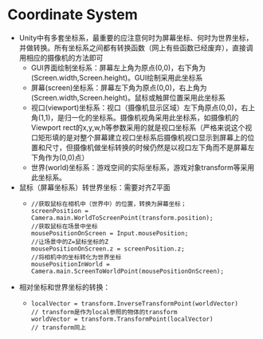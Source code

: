 # Coordinate System

* Unity中有多套坐标系，最重要的应注意何时为屏幕坐标、何时为世界坐标，并做转换。所有坐标系之间都有转换函数（网上有些函数已经废弃），直接调用相应的摄像机的方法即可
  * GUI界面绘制坐标系：屏幕左上角为原点\(0,0\)，右下角为\(Screen.width,Screen.height\)。GUI绘制采用此坐标系
  * 屏幕\(screen\)坐标系：屏幕左下角为原点\(0,0\)，右上角为\(Screen.width,Screen.height\)。鼠标或触屏位置采用此坐标系
  * 视口\(viewport\)坐标系：视口（摄像机显示区域）左下角原点\(0,0\)，右上角\(1,1\)，是归一化的坐标系。摄像机视角采用此坐标系，如摄像机的Viewport rect的x,y,w,h等参数采用的就是视口坐标系（严格来说这个视口矩形填的是对整个屏幕建立视口坐标系后摄像机视口显示到屏幕上的位置和尺寸，但摄像机做坐标转换的时候仍然是以视口左下角而不是屏幕左下角作为\(0,0\)点）
  * 世界\(world\)坐标系：游戏空间的实际坐标系，游戏对象transform等采用此坐标系。
* 鼠标（屏幕坐标系）转世界坐标：需要对齐Z平面
  * ```text
    //获取鼠标在相机中（世界中）的位置，转换为屏幕坐标；
    screenPosition = Camera.main.WorldToScreenPoint(transform.position);
    //获取鼠标在场景中坐标
    mousePositionOnScreen = Input.mousePosition;
    //让场景中的Z=鼠标坐标的Z
    mousePositionOnScreen.z = screenPosition.z;
    //将相机中的坐标转化为世界坐标
    mousePositionInWorld = Camera.main.ScreenToWorldPoint(mousePositionOnScreen);
    ```
* 相对坐标和世界坐标的转换：
  * ```text
    localVector = transform.InverseTransformPoint(worldVector)
    // transform是作为local参照的物体的transform
    worldVector = transform.TransformPoint(localVector)
    // transform同上
    ```

